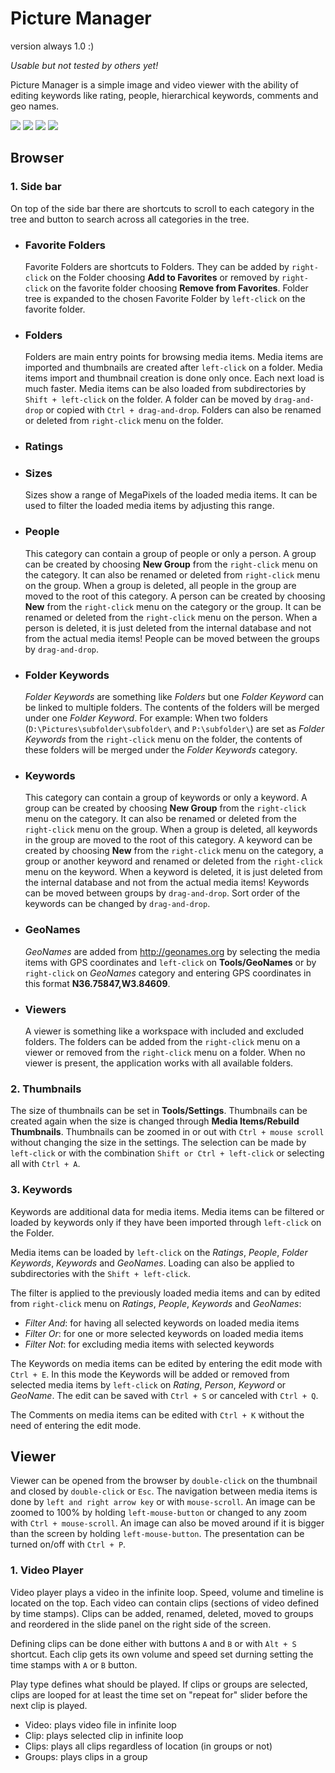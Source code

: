 # Picture Manager

version always 1.0 :)

_Usable but not tested by others yet!_

Picture Manager is a simple image and video viewer with the ability of editing keywords like rating, people, hierarchical keywords, comments and geo names.

![](./screenshot0.jpg)
![](./screenshot1.jpg)
![](./screenshot2.jpg)
![](./screenshot3.jpg)

## Browser

### 1. Side bar
On top of the side bar there are shortcuts to scroll to each category in the tree and button to search across all categories in the tree.

- ### Favorite Folders
  Favorite Folders are shortcuts to Folders. They can be added by `right-click` on the Folder choosing **Add to Favorites** or removed by `right-click` on the favorite folder choosing **Remove from Favorites**. Folder tree is expanded to the chosen Favorite Folder by `left-click` on the favorite folder.
- ### Folders
  Folders are main entry points for browsing media items. Media items are imported and thumbnails are created after `left-click` on a folder. Media items import and thumbnail creation is done only once. Each next load is much faster. Media items can be also loaded from subdirectories by `Shift + left-click` on the folder.
  A folder can be moved by `drag-and-drop` or copied with `Ctrl + drag-and-drop`. Folders can also be renamed or deleted from `right-click` menu on the folder.
- ### Ratings
- ### Sizes
  Sizes show a range of MegaPixels of the loaded media items. It can be used to filter the loaded media items by adjusting this range.
- ### People
  This category can contain a group of people or only a person.
  A group can be created by choosing **New Group** from the `right-click` menu on the category. It can also be renamed or deleted from `right-click` menu on the group. When a group is deleted, all people in the group are moved to the root of this category.
  A person can be created by choosing **New** from the `right-click` menu on the category or the group. It can be renamed or deleted from the `right-click` menu on the person. When a person is deleted, it is just deleted from the internal database and not from the actual media items!
  People can be moved between the groups by `drag-and-drop`.
- ### Folder Keywords
  _Folder Keywords_ are something like _Folders_ but one _Folder Keyword_ can be linked to multiple folders. The contents of the folders will be merged under one _Folder Keyword_.
  For example: When two folders (`D:\Pictures\subfolder\subfolder\` and `P:\subfolder\`) are set as _Folder Keywords_ from the `right-click` menu on the folder, the contents of these folders will be merged under the _Folder Keywords_ category.
- ### Keywords
  This category can contain a group of keywords or only a keyword.
  A group can be created by choosing **New Group** from the `right-click` menu on the category. It can also be renamed or deleted from the `right-click` menu on the group. When a group is deleted, all keywords in the group are moved to the root of this category.
  A keyword can be created by choosing **New** from the `right-click` menu on the category, a group or another keyword and renamed or deleted from the `right-click` menu on the keyword. When a keyword is deleted, it is just deleted from the internal database and not from the actual media items!
  Keywords can be moved between groups by `drag-and-drop`. Sort order of the keywords can be changed by `drag-and-drop`.
- ### GeoNames
  _GeoNames_ are added from http://geonames.org by selecting the media items with GPS coordinates and `left-click` on **Tools/GeoNames** or by `right-click` on _GeoNames_ category and entering GPS coordinates in this format **N36.75847,W3.84609**.
- ### Viewers
  A viewer is something like a workspace with included and excluded folders. The folders can be added from the `right-click` menu on a viewer or removed from the `right-click` menu on a folder.
  When no viewer is present, the application works with all available folders.

### 2. Thumbnails

The size of thumbnails can be set in **Tools/Settings**. Thumbnails can be created again when the size is changed through **Media Items/Rebuild Thumbnails**. Thumbnails can be zoomed in or out with `Ctrl + mouse scroll` without changing the size in the settings.
The selection can be made by `left-click` or with the combination `Shift or Ctrl + left-click` or selecting all with `Ctrl + A`.

### 3. Keywords

Keywords are additional data for media items. Media items can be filtered or loaded by keywords only if they have been imported through `left-click` on the Folder.

Media items can be loaded by `left-click` on the _Ratings_, _People_, _Folder Keywords_, _Keywords_ and _GeoNames_. Loading can also be applied to subdirectories with the `Shift + left-click`.

The filter is applied to the previously loaded media items and can by edited from `right-click` menu on _Ratings_, _People_, _Keywords_ and _GeoNames_:

- _Filter And_: for having all selected keywords on loaded media items
- _Filter Or_: for one or more selected keywords on loaded media items
- _Filter Not_: for excluding media items with selected keywords

The Keywords on media items can be edited by entering the edit mode with `Ctrl + E`. In this mode the Keywords will be added or removed from selected media items by `left-click` on _Rating_, _Person_, _Keyword_ or _GeoName_. The edit can be saved with `Ctrl + S` or canceled with `Ctrl + Q`.

The Comments on media items can be edited with `Ctrl + K` without the need of entering the edit mode.

## Viewer

Viewer can be opened from the browser by `double-click` on the thumbnail and closed by `double-click` or `Esc`. The navigation between media items is done by `left and right arrow key` or with `mouse-scroll`. An image can be zoomed to 100% by holding `left-mouse-button` or changed to any zoom with `Ctrl + mouse-scroll`. An image can also be moved around if it is bigger than the screen by holding `left-mouse-button`.
The presentation can be turned on/off with `Ctrl + P`.
### 1. Video Player
  Video player plays a video in the infinite loop. Speed, volume and timeline is located on the top. Each video can contain clips (sections of video defined by time stamps). Clips can be added, renamed, deleted, moved to groups and reordered in the slide panel on the right side of the screen.
  
  Defining clips can be done either with buttons `A` and `B` or with `Alt + S` shortcut. Each clip gets its own volume and speed set durning setting the time stamps with `A` or `B` button.
  
  Play type defines what should be played. If clips or groups are selected, clips are looped for at least the time set on "repeat for" slider before the next clip is played.
   - Video: plays video file in infinite loop
   - Clip: plays selected clip in infinite loop
   - Clips: plays all clips regardless of location (in groups or not)
   - Groups: plays clips in a group
